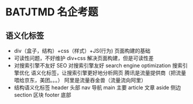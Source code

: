 # BATJTMD 名企考题

## 语义化标签
- div（盒子，结构）+css（样式）+JS(行为) 页面构建的基础
- 可读性问题，不好维护
   div+css 解决页面构建，但是可读性差
- 对搜索引擎不友好
   SEO 对搜索引擎友好
   search engine optimization 搜索引擎优化
   语义化标签，让搜索引擎更好地分析网页
   腾讯是流量提供商（把流量喂给京东，美团。。。）
   阿里是流量吞金兽（流量流向阿里）
- 结构语义化标签
   header 头部
   nav 导航
   main 主要
   article 文章
   aside 侧边
   section 区块
   footer 底部
